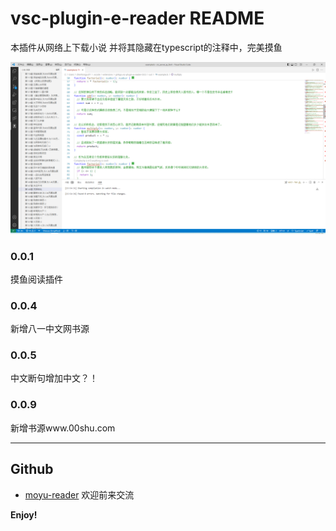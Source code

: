 # vsc-plugin-e-reader README

本插件从网络上下载小说 并将其隐藏在typescript的注释中，完美摸鱼

![参考示例](/static/images/example.png "参考示例")

### 0.0.1

摸鱼阅读插件

### 0.0.4

新增八一中文网书源

### 0.0.5

中文断句增加中文？！

### 0.0.9

新增书源www.00shu.com

---

## Github

* [moyu-reader](https://github.com/surfaceyu/moyu-reader) 欢迎前来交流

**Enjoy!**
